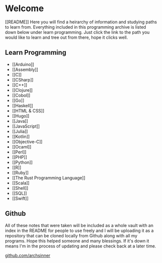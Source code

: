 # Welcome
[[README]]
Here you will find a heirarchy of  information and studying paths to learn from. Everything included in this programming archive is listed down below under learn programming. Just click the link to the path you would like to learn and tree out from there, hope it clicks well.


## Learn Programming
- [[Arduino]]
- [[Assembly]]
- [[C]]
- [[CSharp]]
- [[C++]]
- [[Clojure]]
- [[Cobol]]
- [[Go]]
- [[Haskell]]
- [[HTML & CSS]]
- [[Hugo]]
- [[Java]]
- [[JavaScript]]
- [[Julia]]
- [[Kotlin]]
- [[Objective-C]]
- [[Ocaml]]
- [[Perl]]
- [[PHP]]
- [[Python]]
- [[R]]
- [[Ruby]]
- [[The Rust Programming Language]]
- [[Scala]]
- [[Shell]]
- [[SQL]]
- [[Swift]]

## Github

All of these notes that were taken will be included as a whole vault with an index in the README for people to use freely and I will be uploading it as a repository that can be cloned locally from Github along with all my programs. Hope this helped someone and many blessings. If it's down it means I'm in the process of updating and please check back at a later time.

[github.com/archsinner](https://github.com/archsinner)